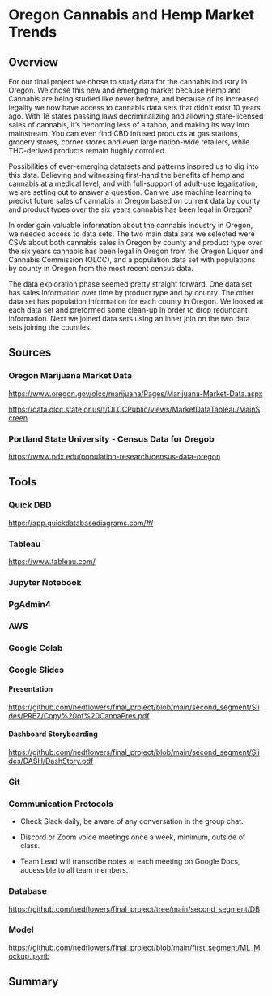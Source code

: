 # Oregon Cannabis and Hemp Market Trends

## Overview
For our final project we chose to study data for the cannabis industry in Oregon. We chose this new and emerging market because Hemp and Cannabis are being studied like never before, and because of its increased legality we now have access to cannabis data sets that didn't exist 10 years ago. With 18 states passing laws decriminalizing and allowing state-licensed sales of cannabis, it’s becoming less of a taboo, and making its way into mainstream. You can even find CBD infused products at gas stations, grocery stores, corner stores and even large nation-wide retailers, while THC-derived products remain hughly cotrolled.

Possibilities of ever-emerging datatsets and patterns inspired us to dig into this data. Believing and witnessing first-hand the benefits of hemp and cannabis at a medical level, and with full-support of adult-use legalization, we are setting out to answer a question. Can we use machine learning to predict future sales of cannabis in Oregon based on current data by county and product types over the six years cannabis has been legal in Oregon? 

In order gain valuable information about the cannabis industry in Oregon, we needed access to data sets. The two main data sets we selected were CSVs about both cannabis sales in Oregon by county and product type over the six years cannabis has been legal in Oregon from the Oregon Liquor and Cannabis Commission (OLCC), and a population data set with populations by county in Oregon from the most recent census data.

The data exploration phase seemed pretty straight forward. One data set has sales information over time by product type and by county. The other data set has population information for each county in Oregon. We looked at each data set and preformed some clean-up in order to drop redundant information. Next we joined data sets using an inner join on the two data sets joining the counties.

## Sources

### Oregon Marijuana Market Data
https://www.oregon.gov/olcc/marijuana/Pages/Marijuana-Market-Data.aspx

https://data.olcc.state.or.us/t/OLCCPublic/views/MarketDataTableau/MainScreen

### Portland State University - Census Data for Oregob

https://www.pdx.edu/population-research/census-data-oregon


## Tools 

### Quick DBD
https://app.quickdatabasediagrams.com/#/

### Tableau
https://www.tableau.com/

### Jupyter Notebook

### PgAdmin4

### AWS

### Google Colab

### Google Slides

#### Presentation
https://github.com/nedflowers/final_project/blob/main/second_segment/Slides/PREZ/Copy%20of%20CannaPres.pdf

#### Dashboard Storyboarding
https://github.com/nedflowers/final_project/blob/main/second_segment/Slides/DASH/DashStory.pdf

### Git


### Communication Protocols
-	Check Slack daily, be aware of any conversation in the group chat.

-	Discord or Zoom voice meetings once a week, minimum, outside of class.

-	Team Lead will transcribe notes at each meeting on Google Docs, accessible to all team members.

### Database 
https://github.com/nedflowers/final_project/tree/main/second_segment/DB

### Model 

https://github.com/nedflowers/final_project/blob/main/first_segment/ML_Mockup.ipynb

## Summary
